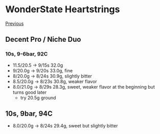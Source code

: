 # WonderState Heartstrings

[Previous](../../Breville-Niche/2024-8/Wonderstate-Heartstrings.md)

## Decent Pro / Niche Duo

### 10s, 9-6bar, 92C

- 11.5/20.5 -> 9/15s 32.0g
- 9/20.0g -> 9/20s 33.0g, fine
- 8/20.0g -> 8/24s 30.9g, slightly bitter
- 8.5/20.0g -> 8/23s 30.8g, weaker flavor
- 8.0/21.0g -> 8/29s 28.3g, sweet, weaker flavor at the beginning but turns good later
  - try 20.5g ground

## 10s, 9bar, 94C

- 8.0/20.0g -> 8/24s 29.4g, sweet but slightly bitter
